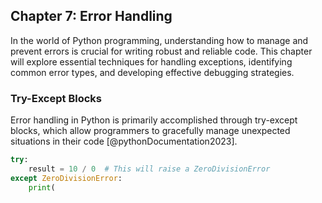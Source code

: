 ## Chapter 7: Error Handling

In the world of Python programming, understanding how to manage and prevent errors is crucial for writing robust and reliable code. This chapter will explore essential techniques for handling exceptions, identifying common error types, and developing effective debugging strategies.

### Try-Except Blocks

Error handling in Python is primarily accomplished through try-except blocks, which allow programmers to gracefully manage unexpected situations in their code [@pythonDocumentation2023]. 

```python
try:
    result = 10 / 0  # This will raise a ZeroDivisionError
except ZeroDivisionError:
    print(